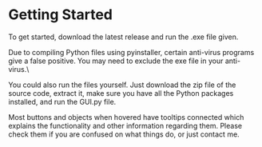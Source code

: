 # Getting Started

To get started, download the latest release and run the .exe file given.

Due to compiling Python files using pyinstaller, certain anti-virus programs give a false positive. You may need to exclude the exe file in your anti-virus.\


You could also run the files yourself. Just download the zip file of the source code, extract it, make sure you have all the Python packages installed, and run the GUI.py file.



Most buttons and objects when hovered have tooltips connected which explains the functionality and other information regarding them. Please check them if you are confused on what things do, or just contact me.
